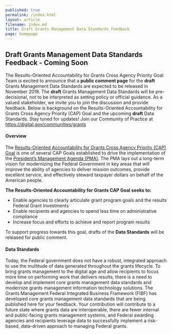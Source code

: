 ```yaml
---
published: true
permalink: /index.html
layout: article
filename: index.md
title: Draft Grants Management Data Standards Feedback 
page: homepage
---
```

<div class="row">
    <div class="col-md-8">
        <h2 class="mt-0">Draft Grants Management Data Standards Feedback - Coming Soon </h2>
        <p>
            The Results-Oriented Accountability for Grants Cross Agency Priority Goal Team is excited to announce that a <strong>public comment page</strong> for the <strong>draft</strong> Grants Management Data Standards are expected to be released in November 2018. The <strong>draft</strong> Grants Management Data Standards will be pre-decisional, not to be interpreted as setting policy or official guidance. As a valued stakeholder, we invite you to join the discussion and provide feedback. Below is background on the Results-Oriented Accountability for Grants Cross Agency Priority (CAP) Goal and the upcoming <strong>draft</strong> Data Standards. Stay tuned for updates! Join our Community of Practice at <a href="https://digital.gov/communities/grants">https://digital.gov/communities/grants</a> </p>

<h4>Overview</h4>
<p>The <u>Results-Oriented Accountability for Grants Cross Agency Priority (CAP) Goal</u> is one of several CAP Goals established to drive the implementation of the <u>President’s Management Agenda (PMA)</u>. The PMA lays out a long-term vision for modernizing the Federal Government in key areas that will improve the ability of agencies to deliver mission outcomes, provide excellent service, and effectively steward taxpayer dollars on behalf of the American people. 

<p><strong>The Results-Oriented Accountability for Grants CAP Goal seeks to:</strong>
<ul>
 <li>Enable agencies to clearly articulate grant program goals and the results Federal Grant Investments</li>
 <li>Enable recipients and agencies to spend less time on administrative compliance</li>
 <li>Increase focus and efforts to achieve and report program results </li>
    </ul>
</p>
 <p>To support progress towards this goal, drafts of the <strong>Data Standards</strong> will be released for public comment. </p>

<h4>Data Standards </h4>
<p>
Today, the Federal government does not have a robust, integrated approach to use the multitude of data generated throughout the grants lifecycle. To bring grants management to the digital age and allow recipients to focus more time on performing work that delivers results, there is a need to develop and implement core grants management data standards and modernize grants management information technology solutions.  The Grants Management Federal Integrated Business Framework (FIBF) has developed core grants management data standards that are being published here for your feedback.  Your contribution will contribute to a future state where grants data are interoperable, there are fewer internal and public-facing grants management systems, and Federal awarding agencies and recipients leverage data to successfully implement a risk-based, data-driven approach to managing Federal grants. </p>

 


